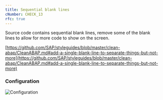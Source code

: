 ```yaml
---
title: Sequential blank lines
cNumber: CHECK_13
rfc: true
---
```


Source code contains sequential blank lines, remove some of the blank lines to allow for more code to show on the screen.

[https://github.com/SAP/styleguides/blob/master/clean-abap/CleanABAP.md#add-a-single-blank-line-to-separate-things-but-not-more](https://github.com/SAP/styleguides/blob/master/clean-abap/CleanABAP.md#add-a-single-blank-line-to-separate-things-but-not-more)

### Configuration
![Configuration](/img/13_conf.png)
